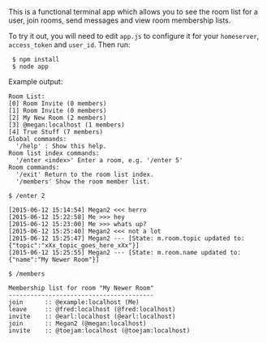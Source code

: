 This is a functional terminal app which allows you to see the room list for a user, join rooms, send messages and view room membership lists.


To try it out, you will need to edit `app.js` to configure it for your `homeserver`, `access_token` and `user_id`. Then run:

```
 $ npm install
 $ node app
```

Example output:

```
Room List:
[0] Room Invite (0 members)
[1] Room Invite (0 members)
[2] My New Room (2 members)
[3] @megan:localhost (1 members)
[4] True Stuff (7 members)
Global commands:
  '/help' : Show this help.
Room list index commands:
  '/enter <index>' Enter a room, e.g. '/enter 5'
Room commands:
  '/exit' Return to the room list index.
  '/members' Show the room member list.
  
$ /enter 2

[2015-06-12 15:14:54] Megan2 <<< herro
[2015-06-12 15:22:58] Me >>> hey
[2015-06-12 15:23:00] Me >>> whats up?
[2015-06-12 15:25:40] Megan2 <<< not a lot
[2015-06-12 15:25:47] Megan2 --- [State: m.room.topic updated to: {"topic":"xXx_topic_goes_here_xXx"}]
[2015-06-12 15:25:55] Megan2 --- [State: m.room.name updated to: {"name":"My Newer Room"}]

$ /members

Membership list for room "My Newer Room"
----------------------------------------
join      :: @example:localhost (Me)
leave     :: @fred:localhost (@fred:localhost)
invite    :: @earl:localhost (@earl:localhost)
join      :: Megan2 (@megan:localhost)
invite    :: @toejam:localhost (@toejam:localhost)
```
